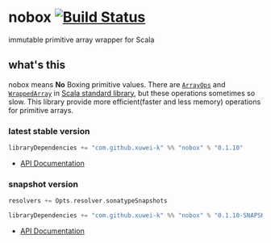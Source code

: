 # nobox [![Build Status](https://secure.travis-ci.org/xuwei-k/nobox.png?branch=master)](http://travis-ci.org/xuwei-k/nobox)

immutable primitive array wrapper for Scala

## what's this

nobox means **No** Boxing primitive values.
There are [`ArrayOps`](https://github.com/scala/scala/blob/v2.11.2/src/library/scala/collection/mutable/ArrayOps.scala) and [`WrappedArray`](https://github.com/scala/scala/blob/v2.11.2/src/library/scala/collection/mutable/WrappedArray.scala) in [Scala standard library](http://docs.scala-lang.org/overviews/collections/arrays.html), but these operations sometimes so slow.
This library provide more efficient(faster and less memory) operations for primitive arrays.

### latest stable version

```scala
libraryDependencies += "com.github.xuwei-k" %% "nobox" % "0.1.10"
```


- [API Documentation](https://oss.sonatype.org/service/local/repositories/releases/archive/com/github/xuwei-k/nobox_2.11/0.1.10/nobox_2.11-0.1.10-javadoc.jar/!/index.html)


### snapshot version

```scala
resolvers += Opts.resolver.sonatypeSnapshots

libraryDependencies += "com.github.xuwei-k" %% "nobox" % "0.1.10-SNAPSHOT"
```


- [API Documentation](https://oss.sonatype.org/service/local/repositories/snapshots/archive/com/github/xuwei-k/nobox_2.11/0.1.10-SNAPSHOT/nobox_2.11-0.1.10-SNAPSHOT-javadoc.jar/!/index.html)

